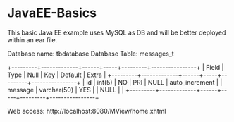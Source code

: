 # JavaEE-Basics

This basic Java EE example uses MySQL as DB and will be better deployed within an ear file.

Database name: tbdatabase
Database Table: messages_t

+---------+-------------+------+-----+---------+----------------+
| Field   | Type        | Null | Key | Default | Extra          |
+---------+-------------+------+-----+---------+----------------+
| id      | int(5)      | NO   | PRI | NULL    | auto_increment |
| message | varchar(50) | YES  |     | NULL    |                |
+---------+-------------+------+-----+---------+----------------+


Web access: http://localhost:8080/MView/home.xhtml
